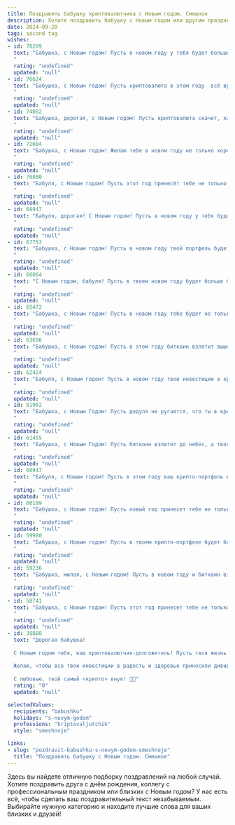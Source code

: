 ```yaml
---
title: Поздравить бабушку криптовалютчика с Новым годом. Смешное
description: Хотите поздравить бабушку с Новым годом или другим праздником? Наш ИИ создаст незабываемое поздравление, а вы обязательно выделитесь среди других.  
date: 2024-09-20
tags: second tag
wishes:
- id: 78209
  text: "Бабушка, с Новым годом! Пусть в новом году у тебя будет больше биткоинов, чем у всей семьи, и пусть тебе всегда везет в майнинге! 🎄💰
  "
  rating: "undefined"
  updated: "null"
- id: 76624
  text: "Бабушка, с Новым годом! Пусть криптовалюта в этом году  всё время растёт, как твоя внучка - в цене! 🎉😄
  "
  rating: "undefined"
  updated: "null"
- id: 74002
  text: "Бабушка, дорогая, с Новым годом! Пусть криптовалюта скачет, как зайчик, вверх и вверх, а ты, как настоящая королева, царствуешь в своей цифровой империи! 😉
  "
  rating: "undefined"
  updated: "null"
- id: 72684
  text: "Бабушка, с Новым годом! Желаю тебе в новом году не только хороших внуков, но и прибыльных криптовалютных инвестиций! Пусть биткоин растет как на дрожжах, а курс эфира взлетает до небес! 😉
  "
  rating: "undefined"
  updated: "null"
- id: 70800
  text: "Бабуля, с Новым годом! Пусть этот год принесёт тебе не только радость от внуков, но и солидный профит от майнинга! 😉  Желаю, чтобы твоё портфолио росло как на дрожжах, а коины сыпались в твою крипто-копилку! 🎉
  "
  rating: "undefined"
  updated: "null"
- id: 68947
  text: "Бабуля, дорогая! С Новым годом! Пусть в новом году у тебя будет больше биткоинов, чем у твоих внуков, а мем-коины принесут тебе ещё больше радости, чем булочка с маслом! 😂
  "
  rating: "undefined"
  updated: "null"
- id: 67753
  text: "Бабушка, с Новым годом! Пусть в новом году твой портфель будет битком набит не только конфетками, но и золотыми биткоинами! ✨💰  Пусть цифровой мир принесет тебе не только новые знания, но и  большую прибыль!  😆🤑
  "
  rating: "undefined"
  updated: "null"
- id: 66664
  text: "С Новым годом, бабуля! Пусть в твоем новом году будет больше биткоинов, чем морщин, и меньше майнеров, чем внуков!
  "
  rating: "undefined"
  updated: "null"
- id: 65472
  text: "Бабушка, с Новым годом! Пусть в новом году тебе будет не только тепло, но и прибыльно!  💸  Пусть цифры на твоём крипто-кошельке растут быстрее, чем цены на гречку! 😄
  "
  rating: "undefined"
  updated: "null"
- id: 63696
  text: "Бабушка, с Новым годом! Пусть в этом году биткоин взлетит выше крыши, а эфир будет сиять ярче елочных огней! 🎄🚀💰
  "
  rating: "undefined"
  updated: "null"
- id: 62424
  text: "Бабуля, с Новым годом! Пусть в новом году твои инвестиции в криптовалюту принесут тебе не только прибыль, но и покой, как от вязания носков! 😜
  "
  rating: "undefined"
  updated: "null"
- id: 61962
  text: "Бабушка, с Новым Годом! Пусть дедуля не ругается, что ты в крипте сидишь, а  успешность твоих инвестиций  в биткоины будет  выше, чем  итоговая цена  новогоднего салата!
  "
  rating: "undefined"
  updated: "null"
- id: 61455
  text: "Бабушка, с Новым Годом! Пусть биткоин взлетит до небес, а твоя крипто-копилка будет полна золотых монет! 😉
  "
  rating: "undefined"
  updated: "null"
- id: 60947
  text: "Бабуля, с Новым годом! Пусть в этом году ваш крипто-портфель взлетит до луны, а биткоин будет стабилен как рубль! 🎉
  "
  rating: "undefined"
  updated: "null"
- id: 60199
  text: "Бабушка, с Новым годом! Пусть новый год принесет тебе не только тортики и конфеты, но и новые достижения в мире криптовалют! 😉  Пусть биткоин взлетит до небес, а скам-проекты обойдут тебя стороной! 🎉
  "
  rating: "undefined"
  updated: "null"
- id: 59980
  text: "Бабушка, с Новым годом! Пусть в твоем крипто-портфеле будет больше биткоинов, чем у Elon Musk, а курсы растут быстрее, чем твои внуки! 🎉🚀
  "
  rating: "undefined"
  updated: "null"
- id: 59236
  text: "Бабушка, милая, с Новым годом! Пусть в новом году и биткоин взлетит, и пенсия вырастет, а ты остаешься молодой и бодрой, как первый блокчейн!
  "
  rating: "undefined"
  updated: "null"
- id: 58741
  text: "Бабушка, с Новым годом! Пусть этот год принесет тебе не только праздничные салаты и мандарины, но и биткоины под елку!  🎉  😜
  "
  rating: "undefined"
  updated: "null"
- id: 38888
  text: "Дорогая бабушка!
  
  С Новым годом тебя, наш криптовалютчик-долгожитель! Пусть твоя жизнь будет такой же стабильной, как биткойн в приросте, и такой же яркой, как ночное небо, полное альткойнов!
  
  Желаю, чтобы все твои инвестиции в радость и здоровье приносили дивиденды, а счастье росло, как график успешного токена! Пусть очередной год будет наполнен только «зеленым» настроением, а счастье будет в твоем кошельке, как биткойны в блокчейне — надежно и постоянно.
  
  С любовью, твой самый «крипто» внук! 🥳🎉"
  rating: "0"
  updated: "null"

selectedValues:
  recipients: "babushku"
  holidays: "s-novym-godom"
  professions: "kriptovaljutchik"
  style: "smeshnoje"

links:
- slug: "pozdravit-babushku-s-novym-godom-smeshnoje"
  title: "Поздравить бабушку с Новым годом. Смешное"
---
```


Здесь вы найдете отличную подборку поздравлений на любой случай. 
Хотите поздравить друга с днём рождения, коллегу с профессиональным праздником или близких с Новым годом? У нас есть всё, чтобы сделать ваш поздравительный текст незабываемым. Выбирайте нужную категорию и находите лучшие слова для ваших близких и друзей!

